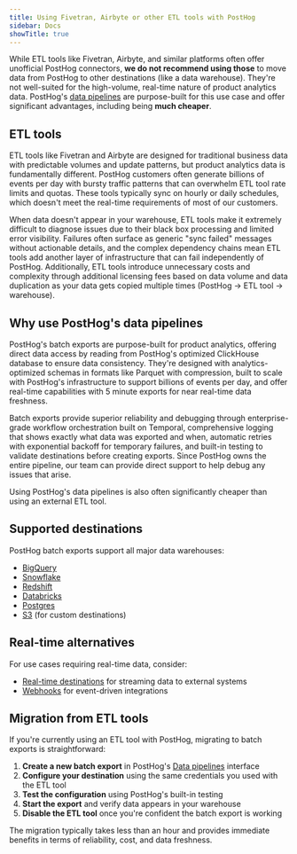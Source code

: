 ```yaml
---
title: Using Fivetran, Airbyte or other ETL tools with PostHog
sidebar: Docs
showTitle: true
---
```


While ETL tools like Fivetran, Airbyte, and similar platforms often offer unofficial PostHog connectors, **we do not recommend using those** to move data from PostHog to other destinations (like a data warehouse). They're not well-suited for the high-volume, real-time nature of product analytics data. PostHog's [data pipelines](/docs/cdp) are purpose-built for this use case and offer significant advantages, including being **much cheaper**.

## ETL tools

ETL tools like Fivetran and Airbyte are designed for traditional business data with predictable volumes and update patterns, but product analytics data is fundamentally different. PostHog customers often generate billions of events per day with bursty traffic patterns that can overwhelm ETL tool rate limits and quotas. These tools typically sync on hourly or daily schedules, which doesn't meet the real-time requirements of most of our customers.

When data doesn't appear in your warehouse, ETL tools make it extremely difficult to diagnose issues due to their black box processing and limited error visibility. Failures often surface as generic "sync failed" messages without actionable details, and the complex dependency chains mean ETL tools add another layer of infrastructure that can fail independently of PostHog. Additionally, ETL tools introduce unnecessary costs and complexity through additional licensing fees based on data volume and data duplication as your data gets copied multiple times (PostHog → ETL tool → warehouse).

## Why use PostHog's data pipelines

PostHog's batch exports are purpose-built for product analytics, offering direct data access by reading from PostHog's optimized ClickHouse database to ensure data consistency. They're designed with analytics-optimized schemas in formats like Parquet with compression, built to scale with PostHog's infrastructure to support billions of events per day, and offer real-time capabilities with 5 minute exports for near real-time data freshness.

Batch exports provide superior reliability and debugging through enterprise-grade workflow orchestration built on Temporal, comprehensive logging that shows exactly what data was exported and when, automatic retries with exponential backoff for temporary failures, and built-in testing to validate destinations before creating exports. Since PostHog owns the entire pipeline, our team can provide direct support to help debug any issues that arise.

Using PostHog's data pipelines is also often significantly cheaper than using an external ETL tool.

## Supported destinations

PostHog batch exports support all major data warehouses:

- [BigQuery](/docs/cdp/batch-exports/bigquery)
- [Snowflake](/docs/cdp/batch-exports/snowflake)
- [Redshift](/docs/cdp/batch-exports/redshift)
- [Databricks](/docs/cdp/batch-exports/databricks)
- [Postgres](/docs/cdp/batch-exports/postgres)
- [S3](/docs/cdp/batch-exports/s3) (for custom destinations)

## Real-time alternatives

For use cases requiring real-time data, consider:

- [Real-time destinations](/docs/cdp/real-time) for streaming data to external systems
- [Webhooks](/docs/webhooks) for event-driven integrations

## Migration from ETL tools

If you're currently using an ETL tool with PostHog, migrating to batch exports is straightforward:

1. **Create a new batch export** in PostHog's [Data pipelines](https://app.posthog.com/pipeline) interface
2. **Configure your destination** using the same credentials you used with the ETL tool
3. **Test the configuration** using PostHog's built-in testing
4. **Start the export** and verify data appears in your warehouse
5. **Disable the ETL tool** once you're confident the batch export is working

The migration typically takes less than an hour and provides immediate benefits in terms of reliability, cost, and data freshness.